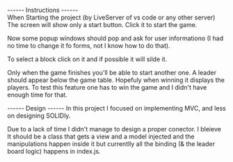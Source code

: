 ------ Instructions ------</br>
When Starting the project (by LiveServer of vs code or any other server)
The screen will show only a start button. Click it to start the game.

Now some popup windows should pop and ask for user informationo (I had no time to change it fo forms, not I know how to do that).

To select a block click on it and if possible it will silde it.

Only when the game finishes you'll be able to start another one.
A leader should appear below the game table. Hopefuly when winning it displays the players. 
To test this feature one has to win the game and I didn't have enough time for that.


------ Design ------
In this project I focused on implementing MVC, and less on designing SOLIDly. 

Due to a lack of time I didn't manage to design a proper conector. I bleieve It should be a class that gets a view and a model
injected and the manipulations happen inside it but currentlly all the binding (& the leader board logic) happens in index.js.

